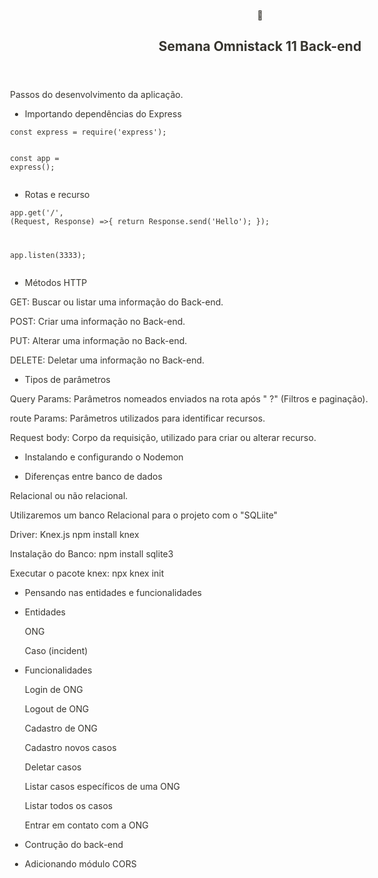 <html><head><meta http-equiv="Content-Type" content="text/html; charset=utf-8"/><title>Semana Omnistack 11 Back-end </title><style>
/* webkit printing magic: print all background colors */
html {
	-webkit-print-color-adjust: exact;
}
* {
	box-sizing: border-box;
	-webkit-print-color-adjust: exact;
}

html,
body {
	margin: 0;
	padding: 0;
}
@media only screen {
	body {
		margin: 2em auto;
		max-width: 900px;
		color: rgb(55, 53, 47);
	}
}

body {
	line-height: 1.5;
	white-space: pre-wrap;
}

a,
a.visited {
	color: inherit;
	text-decoration: underline;
}

.pdf-relative-link-path {
	font-size: 80%;
	color: #444;
}

h1,
h2,
h3 {
	letter-spacing: -0.01em;
	line-height: 1.2;
	font-weight: 600;
	margin-bottom: 0;
}

.page-title {
	font-size: 2.5rem;
	font-weight: 700;
	margin-top: 0;
	margin-bottom: 0.75em;
}

h1 {
	font-size: 1.875rem;
	margin-top: 1.875rem;
}

h2 {
	font-size: 1.5rem;
	margin-top: 1.5rem;
}

h3 {
	font-size: 1.25rem;
	margin-top: 1.25rem;
}

.source {
	border: 1px solid #ddd;
	border-radius: 3px;
	padding: 1.5em;
	word-break: break-all;
}

.callout {
	border-radius: 3px;
	padding: 1rem;
}

figure {
	margin: 1.25em 0;
	page-break-inside: avoid;
}

figcaption {
	opacity: 0.5;
	font-size: 85%;
	margin-top: 0.5em;
}

mark {
	background-color: transparent;
}

.indented {
	padding-left: 1.5em;
}

hr {
	background: transparent;
	display: block;
	width: 100%;
	height: 1px;
	visibility: visible;
	border: none;
	border-bottom: 1px solid rgba(55, 53, 47, 0.09);
}

img {
	max-width: 100%;
}

@media only print {
	img {
		max-height: 100vh;
		object-fit: contain;
	}
}

@page {
	margin: 1in;
}

.collection-content {
	font-size: 0.875rem;
}

.column-list {
	display: flex;
	justify-content: space-between;
}

.column {
	padding: 0 1em;
}

.column:first-child {
	padding-left: 0;
}

.column:last-child {
	padding-right: 0;
}

.table_of_contents-item {
	display: block;
	font-size: 0.875rem;
	line-height: 1.3;
	padding: 0.125rem;
}

.table_of_contents-indent-1 {
	margin-left: 1.5rem;
}

.table_of_contents-indent-2 {
	margin-left: 3rem;
}

.table_of_contents-indent-3 {
	margin-left: 4.5rem;
}

.table_of_contents-link {
	text-decoration: none;
	opacity: 0.7;
	border-bottom: 1px solid rgba(55, 53, 47, 0.18);
}

table,
th,
td {
	border: 1px solid rgba(55, 53, 47, 0.09);
	border-collapse: collapse;
}

table {
	border-left: none;
	border-right: none;
}

th,
td {
	font-weight: normal;
	padding: 0.25em 0.5em;
	line-height: 1.5;
	min-height: 1.5em;
	text-align: left;
}

th {
	color: rgba(55, 53, 47, 0.6);
}

ol,
ul {
	margin: 0;
	margin-block-start: 0.6em;
	margin-block-end: 0.6em;
}

li > ol:first-child,
li > ul:first-child {
	margin-block-start: 0.6em;
}

ul > li {
	list-style: disc;
}

ul.to-do-list {
	text-indent: -1.7em;
}

ul.to-do-list > li {
	list-style: none;
}

.to-do-children-checked {
	text-decoration: line-through;
	opacity: 0.375;
}

ul.toggle > li {
	list-style: none;
}

ul {
	padding-inline-start: 1.7em;
}

ul > li {
	padding-left: 0.1em;
}

ol {
	padding-inline-start: 1.6em;
}

ol > li {
	padding-left: 0.2em;
}

.mono ol {
	padding-inline-start: 2em;
}

.mono ol > li {
	text-indent: -0.4em;
}

.toggle {
	padding-inline-start: 0em;
	list-style-type: none;
}

/* Indent toggle children */
.toggle > li > details {
	padding-left: 1.7em;
}

.toggle > li > details > summary {
	margin-left: -1.1em;
}

.selected-value {
	display: inline-block;
	padding: 0 0.5em;
	background: rgba(206, 205, 202, 0.5);
	border-radius: 3px;
	margin-right: 0.5em;
	margin-top: 0.3em;
	margin-bottom: 0.3em;
	white-space: nowrap;
}

.collection-title {
	display: inline-block;
	margin-right: 1em;
}

time {
	opacity: 0.5;
}

.icon {
	display: inline-block;
	max-width: 1.2em;
	max-height: 1.2em;
	text-decoration: none;
	vertical-align: text-bottom;
	margin-right: 0.5em;
}

img.icon {
	border-radius: 3px;
}

.user-icon {
	width: 1.5em;
	height: 1.5em;
	border-radius: 100%;
	margin-right: 0.5rem;
}

.user-icon-inner {
	font-size: 0.8em;
}

.text-icon {
	border: 1px solid #000;
	text-align: center;
}

.page-cover-image {
	display: block;
	object-fit: cover;
	width: 100%;
	height: 30vh;
}

.page-header-icon {
	font-size: 3rem;
	margin-bottom: 1rem;
}

.page-header-icon-with-cover {
	margin-top: -0.72em;
	margin-left: 0.07em;
}

.page-header-icon img {
	border-radius: 3px;
}

.link-to-page {
	margin: 1em 0;
	padding: 0;
	border: none;
	font-weight: 500;
}

p > .user {
	opacity: 0.5;
}

td > .user,
td > time {
	white-space: nowrap;
}

input[type="checkbox"] {
	transform: scale(1.5);
	margin-right: 0.6em;
	vertical-align: middle;
}

p {
	margin-top: 0.5em;
	margin-bottom: 0.5em;
}

.image {
	border: none;
	margin: 1.5em 0;
	padding: 0;
	border-radius: 0;
	text-align: center;
}

.code,
code {
	background: rgba(135, 131, 120, 0.15);
	border-radius: 3px;
	padding: 0.2em 0.4em;
	border-radius: 3px;
	font-size: 85%;
	tab-size: 2;
}

code {
	color: #eb5757;
}

.code {
	padding: 1.5em 1em;
}

.code > code {
	background: none;
	padding: 0;
	font-size: 100%;
	color: inherit;
}

blockquote {
	font-size: 1.25em;
	margin: 1em 0;
	padding-left: 1em;
	border-left: 3px solid rgb(55, 53, 47);
}

.bookmark {
	text-decoration: none;
	max-height: 8em;
	padding: 0;
	display: flex;
	width: 100%;
	align-items: stretch;
}

.bookmark-title {
	font-size: 0.85em;
	overflow: hidden;
	text-overflow: ellipsis;
	height: 1.75em;
	white-space: nowrap;
}

.bookmark-text {
	display: flex;
	flex-direction: column;
}

.bookmark-info {
	flex: 4 1 180px;
	padding: 12px 14px 14px;
	display: flex;
	flex-direction: column;
	justify-content: space-between;
}

.bookmark-image {
	width: 33%;
	flex: 1 1 180px;
	display: block;
	position: relative;
	object-fit: cover;
	border-radius: 1px;
}

.bookmark-description {
	color: rgba(55, 53, 47, 0.6);
	font-size: 0.75em;
	overflow: hidden;
	max-height: 4.5em;
	word-break: break-word;
}

.bookmark-href {
	font-size: 0.75em;
	margin-top: 0.25em;
}

.sans { font-family: -apple-system, BlinkMacSystemFont, "Segoe UI", Helvetica, "Apple Color Emoji", Arial, sans-serif, "Segoe UI Emoji", "Segoe UI Symbol"; }
.code { font-family: "SFMono-Regular", Consolas, "Liberation Mono", Menlo, Courier, monospace; }
.serif { font-family: Lyon-Text, Georgia, YuMincho, "Yu Mincho", "Hiragino Mincho ProN", "Hiragino Mincho Pro", "Songti TC", "Songti SC", "SimSun", "Nanum Myeongjo", NanumMyeongjo, Batang, serif; }
.mono { font-family: iawriter-mono, Nitti, Menlo, Courier, monospace; }
.pdf .sans { font-family: Inter, -apple-system, BlinkMacSystemFont, "Segoe UI", Helvetica, "Apple Color Emoji", Arial, sans-serif, "Segoe UI Emoji", "Segoe UI Symbol", 'Twemoji', 'Noto Color Emoji', 'Noto Sans CJK SC', 'Noto Sans CJK KR'; }

.pdf .code { font-family: Source Code Pro, "SFMono-Regular", Consolas, "Liberation Mono", Menlo, Courier, monospace, 'Twemoji', 'Noto Color Emoji', 'Noto Sans Mono CJK SC', 'Noto Sans Mono CJK KR'; }

.pdf .serif { font-family: PT Serif, Lyon-Text, Georgia, YuMincho, "Yu Mincho", "Hiragino Mincho ProN", "Hiragino Mincho Pro", "Songti TC", "Songti SC", "SimSun", "Nanum Myeongjo", NanumMyeongjo, Batang, serif, 'Twemoji', 'Noto Color Emoji', 'Noto Sans CJK SC', 'Noto Sans CJK KR'; }

.pdf .mono { font-family: PT Mono, iawriter-mono, Nitti, Menlo, Courier, monospace, 'Twemoji', 'Noto Color Emoji', 'Noto Sans Mono CJK SC', 'Noto Sans Mono CJK KR'; }

.highlight-default {
}
.highlight-gray {
	color: rgb(155,154,151);
}
.highlight-brown {
	color: rgb(100,71,58);
}
.highlight-orange {
	color: rgb(217,115,13);
}
.highlight-yellow {
	color: rgb(223,171,1);
}
.highlight-teal {
	color: rgb(15,123,108);
}
.highlight-blue {
	color: rgb(11,110,153);
}
.highlight-purple {
	color: rgb(105,64,165);
}
.highlight-pink {
	color: rgb(173,26,114);
}
.highlight-red {
	color: rgb(224,62,62);
}
.highlight-gray_background {
	background: rgb(235,236,237);
}
.highlight-brown_background {
	background: rgb(233,229,227);
}
.highlight-orange_background {
	background: rgb(250,235,221);
}
.highlight-yellow_background {
	background: rgb(251,243,219);
}
.highlight-teal_background {
	background: rgb(221,237,234);
}
.highlight-blue_background {
	background: rgb(221,235,241);
}
.highlight-purple_background {
	background: rgb(234,228,242);
}
.highlight-pink_background {
	background: rgb(244,223,235);
}
.highlight-red_background {
	background: rgb(251,228,228);
}
.block-color-default {
	color: inherit;
	fill: inherit;
}
.block-color-gray {
	color: rgba(55, 53, 47, 0.6);
	fill: rgba(55, 53, 47, 0.6);
}
.block-color-brown {
	color: rgb(100,71,58);
	fill: rgb(100,71,58);
}
.block-color-orange {
	color: rgb(217,115,13);
	fill: rgb(217,115,13);
}
.block-color-yellow {
	color: rgb(223,171,1);
	fill: rgb(223,171,1);
}
.block-color-teal {
	color: rgb(15,123,108);
	fill: rgb(15,123,108);
}
.block-color-blue {
	color: rgb(11,110,153);
	fill: rgb(11,110,153);
}
.block-color-purple {
	color: rgb(105,64,165);
	fill: rgb(105,64,165);
}
.block-color-pink {
	color: rgb(173,26,114);
	fill: rgb(173,26,114);
}
.block-color-red {
	color: rgb(224,62,62);
	fill: rgb(224,62,62);
}
.block-color-gray_background {
	background: rgb(235,236,237);
}
.block-color-brown_background {
	background: rgb(233,229,227);
}
.block-color-orange_background {
	background: rgb(250,235,221);
}
.block-color-yellow_background {
	background: rgb(251,243,219);
}
.block-color-teal_background {
	background: rgb(221,237,234);
}
.block-color-blue_background {
	background: rgb(221,235,241);
}
.block-color-purple_background {
	background: rgb(234,228,242);
}
.block-color-pink_background {
	background: rgb(244,223,235);
}
.block-color-red_background {
	background: rgb(251,228,228);
}
.select-value-color-default { background-color: rgba(206,205,202,0.5); }
.select-value-color-gray { background-color: rgba(155,154,151, 0.4); }
.select-value-color-brown { background-color: rgba(140,46,0,0.2); }
.select-value-color-orange { background-color: rgba(245,93,0,0.2); }
.select-value-color-yellow { background-color: rgba(233,168,0,0.2); }
.select-value-color-green { background-color: rgba(0,135,107,0.2); }
.select-value-color-blue { background-color: rgba(0,120,223,0.2); }
.select-value-color-purple { background-color: rgba(103,36,222,0.2); }
.select-value-color-pink { background-color: rgba(221,0,129,0.2); }
.select-value-color-red { background-color: rgba(255,0,26,0.2); }

.checkbox {
	display: inline-flex;
	vertical-align: text-bottom;
	width: 16;
	height: 16;
	background-size: 16px;
	margin-left: 2px;
	margin-right: 5px;
}

.checkbox-on {
	background-image: url("data:image/svg+xml;charset=UTF-8,%3Csvg%20width%3D%2216%22%20height%3D%2216%22%20viewBox%3D%220%200%2016%2016%22%20fill%3D%22none%22%20xmlns%3D%22http%3A%2F%2Fwww.w3.org%2F2000%2Fsvg%22%3E%0A%3Crect%20width%3D%2216%22%20height%3D%2216%22%20fill%3D%22%2358A9D7%22%2F%3E%0A%3Cpath%20d%3D%22M6.71429%2012.2852L14%204.9995L12.7143%203.71436L6.71429%209.71378L3.28571%206.2831L2%207.57092L6.71429%2012.2852Z%22%20fill%3D%22white%22%2F%3E%0A%3C%2Fsvg%3E");
}

.checkbox-off {
	background-image: url("data:image/svg+xml;charset=UTF-8,%3Csvg%20width%3D%2216%22%20height%3D%2216%22%20viewBox%3D%220%200%2016%2016%22%20fill%3D%22none%22%20xmlns%3D%22http%3A%2F%2Fwww.w3.org%2F2000%2Fsvg%22%3E%0A%3Crect%20x%3D%220.75%22%20y%3D%220.75%22%20width%3D%2214.5%22%20height%3D%2214.5%22%20fill%3D%22white%22%20stroke%3D%22%2336352F%22%20stroke-width%3D%221.5%22%2F%3E%0A%3C%2Fsvg%3E");
}
	
</style></head><body><article id="8bb5eb37-80d9-48ee-87ef-371a58abcc6f" class="page sans"><header><div class="page-header-icon undefined"><span class="icon">🚀</span></div><h1 class="page-title">Semana Omnistack 11 Back-end </h1></header><div class="page-body"><p id="aeb6019c-4383-4040-a8d2-ba13d370217d" class="">Passos do desenvolvimento da aplicação. </p><p id="91306226-5101-4845-9ea0-2b284de82660" class="">
</p><ul id="098c6bba-93d1-4b02-a872-17107f4f7b2a" class="to-do-list"><li><div class="checkbox checkbox-off"></div> <span class="to-do-children-unchecked">Importando dependências do Express  </span></li></ul><pre id="cefbdae2-b84f-4f6a-b29e-50cea20f8aee" class="code"><code>const express = require(&#x27;express&#x27;);

const app = express();</code></pre><ul id="7b9029b9-bfa5-4d38-998a-32b2b22d6564" class="to-do-list"><li><div class="checkbox checkbox-off"></div> <span class="to-do-children-unchecked">Rotas e recurso</span></li></ul><pre id="216310b0-ce2a-40d1-b5e0-f06e5106a734" class="code"><code>app.get(&#x27;/&#x27;, (Request, Response) =&gt;{
    return Response.send(&#x27;Hello&#x27;); 
  });

app.listen(3333);</code></pre><ul id="5b7556f3-ab52-4cc2-8357-f2a9f7653163" class="to-do-list"><li><div class="checkbox checkbox-off"></div> <span class="to-do-children-unchecked">Métodos HTTP</span></li></ul><p id="45b552f8-8285-4b02-8dff-fa14e1700918" class="block-color-purple_background">GET: Buscar  ou listar uma informação do Back-end.</p><p id="a6d10a47-2278-4c2d-b7e7-5d64e99773e9" class="block-color-purple_background">POST: Criar uma informação no Back-end.</p><p id="28f2aede-7194-470d-9be4-c182feb4bd1c" class="block-color-purple_background">PUT: Alterar uma informação no Back-end.</p><p id="7448b6dc-abb9-41c9-b494-bc9830ee7ae7" class="block-color-purple_background">DELETE: Deletar uma informação no Back-end.</p><p id="52de0749-7419-4173-aee5-d73bc050aa28" class="">
</p><ul id="2521f7af-cd3a-40d8-9896-93fbb321abde" class="to-do-list"><li><div class="checkbox checkbox-off"></div> <span class="to-do-children-unchecked">Tipos de parâmetros </span></li></ul><p id="c1952f5b-6bcf-4fdb-9657-f8ed44ba8c06" class="block-color-purple_background">Query Params: Parâmetros nomeados enviados na rota após  &quot; ?&quot;  (Filtros e paginação).</p><p id="8f22ad38-0eea-4554-b6ce-1bb1b497a0e0" class="block-color-purple_background">route Params: Parâmetros utilizados para identificar recursos. </p><p id="19e2f77b-c7f9-43c6-8197-8f3bfdfe0eca" class="block-color-purple_background">Request body: Corpo da requisição, utilizado para criar ou alterar recurso.</p><p id="1eaba2d6-d3b9-4836-9a45-4db9d6a80078" class="">
</p><ul id="ecc7bcce-a357-4a46-9d02-facbb6466fb7" class="to-do-list"><li><div class="checkbox checkbox-off"></div> <span class="to-do-children-unchecked">Instalando e configurando o  Nodemon </span></li></ul><p id="2db66c8c-3d4b-4506-bb80-e96efefc50e2" class="">
</p><ul id="19e944c2-495a-43bd-88a6-49482a77164e" class="to-do-list"><li><div class="checkbox checkbox-off"></div> <span class="to-do-children-unchecked">Diferenças entre banco de dados </span></li></ul><p id="433599df-d34b-491f-ae5a-419b46b03bc2" class="block-color-purple_background">Relacional ou não relacional.</p><p id="50f5c2ea-7a42-41d3-94f5-1ab30469ea15" class="block-color-purple_background">Utilizaremos um banco Relacional para o projeto com o &quot;SQLiite&quot;</p><p id="bfa2a59e-4532-491e-b379-82395808ee6d" class="block-color-purple_background">Driver: Knex.js   npm install knex </p><p id="4b870d4a-52fc-46d4-84a1-9325791d09e4" class="block-color-purple_background">Instalação do Banco: npm install sqlite3 </p><p id="5b24d085-026e-47f1-9206-d4fb82ac0b1e" class="block-color-purple_background">Executar o pacote knex: npx knex init </p><p id="e942cbf4-7e24-420f-ac79-ecf7ea73c9c4" class="">
</p><ul id="a7e7f8fa-fac0-44c5-ae52-492120b7322b" class="to-do-list"><li><div class="checkbox checkbox-off"></div> <span class="to-do-children-unchecked">Pensando nas entidades e funcionalidades </span></li></ul><ul id="d8dc3691-1676-483c-aef5-7aeaf637a9b2" class="block-color-purple_background bulleted-list"><li>Entidades <p id="d30e17cd-fb6c-490c-9810-6b844fbef7b6" class="">ONG </p><p id="1eef4cf3-f3af-40ec-b9e3-2b89d458ca52" class="">Caso (incident) </p></li></ul><p id="1ff79e2b-8d10-44b8-b50c-c45db99f401e" class="">
</p><ul id="987ed2b1-6f64-4772-b118-b8ca99c529e5" class="block-color-purple_background bulleted-list"><li>Funcionalidades <p id="4623b8f5-04d6-4a58-92f9-8307e91b02d3" class="">Login de ONG </p><p id="7ad62bc7-4e54-44d0-b6b9-965fe61af660" class="">Logout de ONG </p><p id="600d8c05-cd82-4b6a-a6aa-ce95902bcb03" class="">Cadastro de ONG </p><p id="4b9f0710-3ca6-4749-9251-ba38fa99ddf0" class="">Cadastro novos casos </p><p id="3e73b9bd-cd48-4335-aff5-5d47c5f646a3" class="">Deletar casos </p><p id="b4b1d3e1-fe05-4b29-9a36-862fa1db6657" class="">Listar casos específicos de uma ONG </p><p id="c53c8740-e568-46ca-a15e-6a0faccd4fc6" class="">Listar todos os casos </p><p id="b29dcdbc-6666-4956-b83e-bde70d306acc" class="">Entrar em contato com a ONG </p><p id="c19be1d3-ccc8-4ad7-8c9f-4d384672b88e" class="">
</p></li></ul><ul id="29b4597a-70aa-40cf-8c38-104ed1e18524" class="to-do-list"><li><div class="checkbox checkbox-off"></div> <span class="to-do-children-unchecked">Contrução do back-end </span></li></ul><ul id="4b63e4d2-9d58-4c49-83d3-252d4b1dcfb0" class="to-do-list"><li><div class="checkbox checkbox-off"></div> <span class="to-do-children-unchecked">Adicionando módulo CORS</span></li></ul><p id="c2e27db1-838d-42a2-8623-4e2a954594ad" class="">
</p><p id="c111f84d-7406-431b-8c33-fb03fa635975" class="">
</p><p id="c1149da6-0a9c-4880-a3e9-c1e8eed67389" class="">
</p></div></article></body></html>

